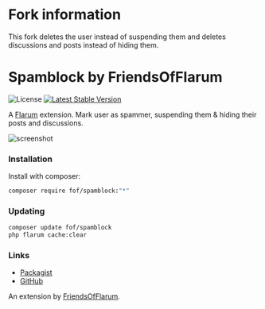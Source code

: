 # Fork information

This fork deletes the user instead of suspending them and deletes discussions and posts instead of hiding them.

# Spamblock by FriendsOfFlarum

![License](https://img.shields.io/badge/license-MIT-blue.svg) [![Latest Stable Version](https://img.shields.io/packagist/v/fof/spamblock.svg)](https://packagist.org/packages/fof/spamblock)

A [Flarum](http://flarum.org) extension. Mark user as spammer, suspending them & hiding their posts and discussions.

![screenshot](https://i.imgur.com/0cwtLk5.png)

### Installation

Install with composer:

```sh
composer require fof/spamblock:"*"
```

### Updating

```sh
composer update fof/spamblock
php flarum cache:clear
```

### Links

- [Packagist](https://packagist.org/packages/fof/spamblock)
- [GitHub](https://github.com/FriendsOfFlarum/spamblock)

An extension by [FriendsOfFlarum](https://github.com/FriendsOfFlarum).
